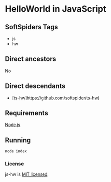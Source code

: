 # HelloWorld in JavaScript

## SoftSpiders Tags

* js
* hw

## Direct ancestors

No

## Direct descendants
* [ts-hw]https://github.com/softspider/ts-hw)

## Requirements

[Node.js](https://nodejs.org/en/download/package-manager/)

## Running

```sh
node index
```

### License

js-hw is [MIT licensed](./LICENSE).
